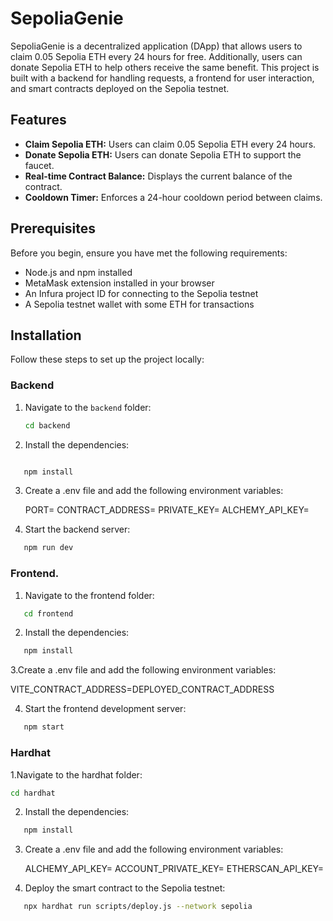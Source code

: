 # SepoliaGenie

SepoliaGenie is a decentralized application (DApp) that allows users to claim 0.05 Sepolia ETH every 24 hours for free. Additionally, users can donate Sepolia ETH to help others receive the same benefit. This project is built with a backend for handling requests, a frontend for user interaction, and smart contracts deployed on the Sepolia testnet.

## Features

- **Claim Sepolia ETH:** Users can claim 0.05 Sepolia ETH every 24 hours.
- **Donate Sepolia ETH:** Users can donate Sepolia ETH to support the faucet.
- **Real-time Contract Balance:** Displays the current balance of the contract.
- **Cooldown Timer:** Enforces a 24-hour cooldown period between claims.

## Prerequisites

Before you begin, ensure you have met the following requirements:

- Node.js and npm installed
- MetaMask extension installed in your browser
- An Infura project ID for connecting to the Sepolia testnet
- A Sepolia testnet wallet with some ETH for transactions

## Installation

Follow these steps to set up the project locally:

### Backend

1. Navigate to the `backend` folder:

   ```sh
   cd backend

   ```

2. Install the dependencies:

```sh

   npm install

```

3. Create a .env file and add the following environment variables:

   PORT=
   CONTRACT_ADDRESS=
   PRIVATE_KEY=
   ALCHEMY_API_KEY=

4. Start the backend server:

```sh
   npm run dev
```

### Frontend.

1. Navigate to the frontend folder:

```sh
   cd frontend
```

2. Install the dependencies:

```sh
   npm install
```

3.Create a .env file and add the following environment variables:

VITE_CONTRACT_ADDRESS=DEPLOYED_CONTRACT_ADDRESS

4. Start the frontend development server:

```sh
   npm start
```

### Hardhat

1.Navigate to the hardhat folder:

```sh
cd hardhat
```

2. Install the dependencies:

```sh
   npm install
```

3. Create a .env file and add the following environment variables:

   ALCHEMY_API_KEY=
   ACCOUNT_PRIVATE_KEY=
   ETHERSCAN_API_KEY=

4. Deploy the smart contract to the Sepolia testnet:

```sh
   npx hardhat run scripts/deploy.js --network sepolia
```
